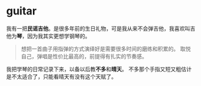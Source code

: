 # guitar

我有一把**民谣吉他**。是很多年前的生日礼物，可是我从来不会弹吉他，我喜欢叫吉他为**琴**，因为我其实更想学钢琴的。

> 想把一首曲子用指弹的方式演绎好是需要很多时间的磨练和积累的。
> 取悦自己，弹唱是性价比最高的，前提得有扎实的节奏感。


我把学琴的日常记录下来，以备以后教**不多**和**晴天**。
不多那个手指又短又粗估计是不太适合了，只能看晴天有没有这个天赋了。



